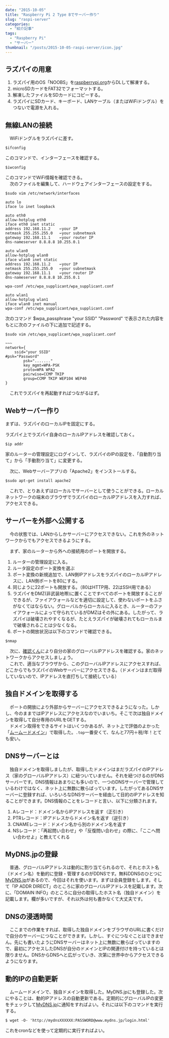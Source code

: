 ```yaml
---
date: "2015-10-05"
title: "Raspberry Pi 2 Type Bでサーバー作り"
slug: "raspi-server"
categories:
  - "紹介記事"
tags:
  - "Raspberry Pi"
  - "サーバー"
thumbnail: "/posts/2015-10-05-raspi-server/icon.jpg"
---
```


## ラズパイの用意

  1. ラズパイ用のOS「NOOBS」を[raspberrypi.org](http://raspberrypi.org/downloads/)からDLして解凍する。  
  1. microSDカードをFAT32でフォーマットする。  
  1. 解凍したファイルをSDカードにコピーする。  
  1. ラズパイにSDカード、キーボード、LANケーブル（またはWiFiドングル）をつないで電源を入れる。  

<!--more-->

## 無線LANの接続

　WiFiドングルをラズパイに差す。  

	$ifconfig

このコマンドで、インターフェースを確認する。  

	$iwconfig

このコマンドでWiFi情報を確認できる。  
　次のファイルを編集して、ハードウェアインターフェースの設定をする。  

```
$sudo vim /etc/network/interfaces

auto lo
iface lo inet loopback

auto eth0
allow-hotplug eth0
iface eth0 inet static
address 192.168.11.2	←your IP
netmask 255.255.255.0	←your subnetmask
gateway 192.168.11.1	←your router IP
dns-nameserver 8.8.8.8 10.255.0.1

auto wlan0
allow-hotplug wlan0
iface wlan0 inet static
address 192.168.11.2	←your IP
netmask 255.255.255.0	←your subnetmask
gateway 192.168.11.1	←your router IP
dns-nameserver 8.8.8.8 10.255.0.1

wpa-conf /etc/wpa_supplicant/wpa_supplicant.conf

auto wlan1
allow-hotplug wlan1
iface wlan0 inet manual
wpa-conf /etc/wpa_supplicant/wpa_supplicant.conf
```

次のコマンド
	$wpa_passphrase "your SSID" "Password"
で表示された内容をもとに次のファイルの下に追加で記述する。  

```
$sudo vim /etc/wpa_supplicant/wpa_supplicant.conf

~~~
network={
	ssid="your SSID"
#psk="Password"
		psk="......."
		key_mgmt=WPA-PSK
		proto=WPA WPA2
		pairwise=CCMP TKIP
		group=CCMP TKIP WEP104 WEP40
}
```

　これでラズパイを再起動すればつながるはず。  

## Webサーバー作り

まずは、ラズパイのローカルIPを固定にする。  

 ラズパイ上でラズパイ自身のローカルIPアドレスを確認しておく。  

	$ip addr

家のルーターの管理設定にログインして、ラズパイのIPの設定を、「自動割り当て」から「手動割り当て」に変更する。  

　次に、Webサーバーアプリの「Apache2」をインストールする。  

	$sudo apt-get install apache2

　これで、とりあえずはローカルでサーバーとして使うことができる。ローカルネットワークの端末のブラウザでラズパイのローカルIPアドレスを入力すれば、アクセスできる。  

## サーバーを外部へ公開する

　今の状態では、LANからしかサーバーにアクセスできない。これを外のネットワークからでもアクセスできるようにする。  

　まず、家のルーターから外への接続用のポートを開放する。  

  1. ルーターの管理設定に入る。  
  1. ルータ設定のポート変換を選ぶ
  1. ポート変換の新規追加で、LAN側IPアドレスをラズパイのローカルIPアドレスに、LAN側ポートを80にする。  
  1. 同じように22ポートも開放する。（80はHTTP用、22はSSH用である）
  1. ラズパイをDMZ(非武装地帯)に置くことですべてのポートを開放することができるが、ファイアウォールなどを適切に設定して、使わないポートをふさがなくてはならない。グローバルからローカルに入るとき、ルーターのファイアウォールによって守られているがDMZはその外にある。したがって、ラズパイは破壊されやすくなるが、たとえラズパイが破壊されてもローカルまで破壊されることは少なくなる。  
  1. ポートの開放状況は以下のコマンドで確認できる。  

	$nmap

　次に、[確認くん](http://www.ugtop.com/spill.shtml)により自分の家のグローバルIPアドレスを確認する。家のネットワークからアクセスしましょう。  
　これで、適当なブラウザから、このグローバルIPアドレスにアクセスすれば、どこからでもラズパイのWebサーバーにアクセスできる。（ドメインはまだ取得していないので、IPアドレスを直打ちして接続している）

## 独自ドメインを取得する

　ポートの開放により外部からサーバーにアクセスできるようになった。しかし、今のままではIPアドレスにアクセスなのでいまいち。そこで次は独自ドメインを取得して自分専用のURLをGETする。  
　ドメイン取得をできるサイトはいくつかあるが、ネット上で評価のよかった「[ムームードメイン](http://www.muumuudomain.com)」で取得した。`.top`一番安くて、なんと77円＋税/年！とても安い。  

## DNSサーバーとは

　独自ドメインを取得しましたが、取得したドメインはまだラズパイのIPアドレス（家のグローバルIPアドレス）に紐ついていません。それを紐つけるのがDNSサーバーです。DNS情報はあまりにも多いので、一つのDNSサーバーで管理しているわけではなく、ネット上に無数に散らばっています。したがってあるDNSサーバーに登録すれば、いろいろなDNSサーバーを経由して目的のIPアドレスを知ることができます。DNS情報のことをレコードと言い、以下に分類されます。  

  1. Aレコード：ドメイン名からIPアドレスを返す（正引き）
  1. PTRレコード：IPアドレスからドメイン名を返す（逆引き）
  1. CNAMEレコード：ドメイン名から別のドメイン名を返す
  1. NSレコード：「再起問い合わせ」や「反復問い合わせ」の際に、「ここへ問い合わせよ」と教えてくれる

## MyDNS.jpの登録

　普通、グローバルIPアドレスは動的に割り当てられるので、それとホスト名（ドメイン名）を動的に登録・管理するのがDDNSです。無料DDNSのひとつに[MyDNS.jp](http://www.mydns.jp)があるので、今回はそれを使います。まずは会員登録をします。そして「IP ADDR DIRECT」のところに家のグローバルIPアドレスを記載します。次に、「DOMAIN INFO」のところに自分の取得したホスト名（独自ドメイン）を記載します。欄が多いですが、それ以外は何も書かなくて大丈夫です。  

## DNSの浸透時間

　ここまでの作業をすれば、取得した独自ドメインをブラウザのURLに書くだけで自分のサーバーにつなことができます。しかし、すぐにつなぐことはできません。先にも書いたようにDNSサーバーはネット上に無数に散らばっていますので、最初にアクセスしたDNSが自分のドメインとIPの関連付けを持っているとは限りません。DNSからDNSへと広がっていき、次第に世界中からアクセスできるようになります。  

## 動的IPの自動更新

　ムームードメインで、独自ドメインを取得した。MyDNS.jpにも登録した。次にやることは、動的IPアドレスの自動更新である。定期的にグローバルIPの変更をチェックして[MyDNS.jp](http://www.mydns.jp)に通知をすればよい。それには以下のコマンドを実行する。  

	$ wget -O- 'http://mydnsXXXXXX:PASSWORD@www.mydns.jp/login.html'

これをcronなどを使って定期的に実行すればよい。  


